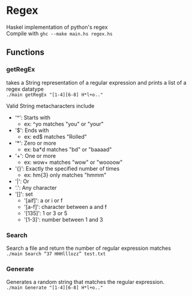 # Regex
Haskel implementation of python's regex  
Compile with ```ghc --make main.hs regex.hs```
## Functions
### getRegEx
takes a String representation of a regular expression and prints a list of a regex datatype  
```./main getRegEx "[1-4][6-8] H*l+o.."```  

Valid String metacharacters include
- '^': Starts with 
  - ex: ^yo matches "you" or "your"
- '$': Ends with 
  - ex: ed$ matches "Rolled"
- '*': Zero or more
  - ex: ba*d matches "bd" or "baaaad"
- '+': One or more
  - ex: wow+ matches "wow" or "woooow"
- '{}': Exactly the specified number of times
  - ex: hm{3} only matches "hmmm"
- '|': Or
- '.': Any character
- '[]': set
  - '[aif]': a or i or f
  - '[a-f]': character between a and f
  - '[135]': 1 or 3 or 5
  - '[1-3]': number between 1 and 3
  
### Search
Search a file and return the number of regular expression matches  
```./main Search “37 HHHlllozz” test.txt```  

### Generate
Generates a random string that matches the regular expression.  
```./main Generate "[1-4][6-8] H*l+o.."```
